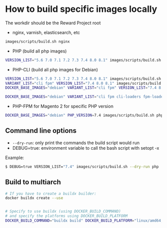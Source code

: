 # How to build specific images locally

The workdir should be the Reward Project root

* nginx, varnish, elasticsearch, etc

``` bash
images/scripts/build.sh nginx
```

* PHP (build all php images)

``` bash
VERSION_LIST="5.6 7.0 7.1 7.2 7.3 7.4 8.0 8.1" images/scripts/build.sh php
```

* PHP-CLI (build all php images for Debian)

``` bash
VERSION_LIST="5.6 7.0 7.1 7.2 7.3 7.4 8.0 8.1" images/scripts/build.sh php
VARIANT_LIST="cli fpm" VERSION_LIST="7.4 8.0 8.1" images/scripts/build.sh php
DOCKER_BASE_IMAGES="debian" VARIANT_LIST="cli fpm" VERSION_LIST="7.4 8.0 8.1" images/scripts/build.sh php

DOCKER_BASE_IMAGES="debian" VARIANT_LIST="cli fpm cli-loaders fpm-loaders" VERSION_LIST="7.4" images/scripts/build.sh php
```

* PHP-FPM for Magento 2 for specific PHP version

``` bash
DOCKER_BASE_IMAGES="debian" PHP_VERSION=7.4 images/scripts/build.sh php-fpm/debian/magento2
```

## Command line options

* `--dry-run`: only print the commands the build script would run
* DEBUG=true: environment variable to call the bash script with setopt -x

Example:

``` bash
$ DEBUG=true VERSION_LIST="7.4" images/scripts/build.sh --dry-run php
```

## Build to multiarch

``` bash
# If you have to create a buildx builder:
docker buildx create --use


# Specify to use buildx (using DOCKER_BUILD_COMMAND)
# and specify the platforms using DOCKER_BUILD_PLATFORM 
DOCKER_BUILD_COMMAND="buildx build" DOCKER_BUILD_PLATFORM="linux/amd64,linux/arm/v7,linux/arm64" images/scripts/build.sh rabbitmq
```
